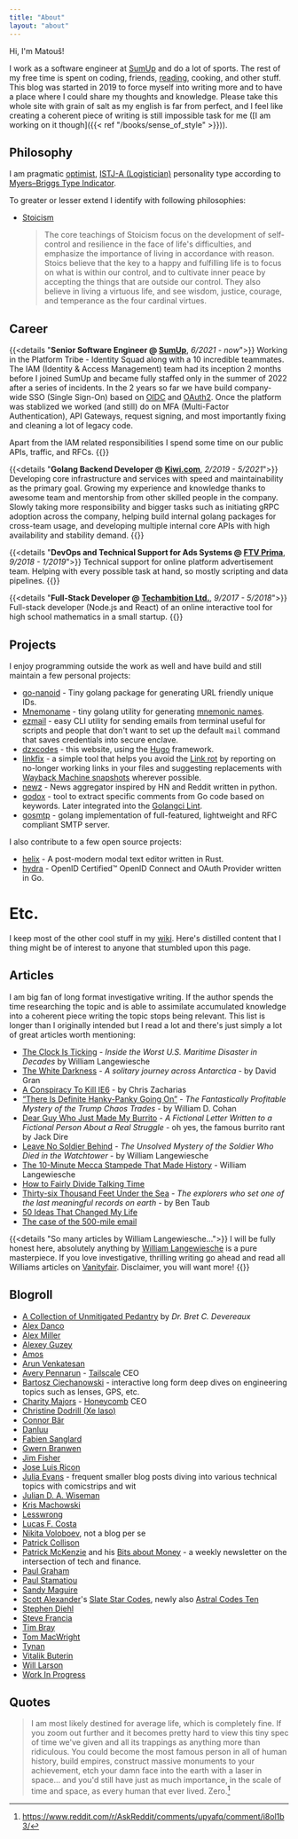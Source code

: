 ```yaml
---
title: "About"
layout: "about"
---
```


Hi, I'm Matouš!

I work as a software engineer at [SumUp](https://sumup.com/) and do a lot of sports.
The rest of my free time is spent on coding, friends, [reading](/books), cooking, and other stuff.
This blog was started in 2019 to force myself into writing more and to have a place where I could share my
thoughts and knowledge. Please take this whole site with grain of salt as my english is far from perfect,
and I feel like creating a coherent piece of writing is still impossible task for me
([I am working on it though]({{< ref "/books/sense_of_style" >}})).

## Philosophy

I am pragmatic [optimist](https://en.wikipedia.org/wiki/Optimism), [ISTJ-A (Logistician)](https://www.16personalities.com/profiles/b62d4560c6e86)
personality type according to [Myers–Briggs Type Indicator](https://en.wikipedia.org/wiki/Myers%E2%80%93Briggs_Type_Indicator).

To greater or lesser extend I identify with following philosophies:

- [Stoicism](https://en.wikipedia.org/wiki/Stoicism)

  > The core teachings of Stoicism focus on the development of self-control and resilience in the face of life's
  > difficulties, and emphasize the importance of living in accordance with reason. Stoics believe that the key to a happy
  > and fulfilling life is to focus on what is within our control, and to cultivate inner peace by accepting the things that
  > are outside our control. They also believe in living a virtuous life, and see wisdom, justice, courage, and temperance
  > as the four cardinal virtues.

## Career

{{<details "**Senior Software Engineer @ [SumUp](https://sumup.com/)**, _6/2021_ - _now_">}}
Working in the Platform Tribe - Identity Squad along with a 10 incredible teammates.
The IAM (Identity & Access Management) team had its inception 2 months before I joined SumUp and became
fully staffed only in the summer of 2022 after a series of incidents. In the 2 years so far
we have build company-wide SSO (Single Sign-On) based on [OIDC](https://openid.net/connect/) and [OAuth2](https://oauth.net/2/).
Once the platform was stablized we worked (and still) do on MFA (Multi-Factor Authentication), API Gateways, request signing,
and most importantly fixing and cleaning a lot of legacy code.

Apart from the IAM related responsibilities I spend some time on our public APIs, traffic, and RFCs.
{{</details>}}

{{<details "**Golang Backend Developer @ [Kiwi.com](https://www.kiwi.com/)**, _2/2019 - 5/2021_">}}
Developing core infrastructure and services with speed and maintainability as the primary goal.
Growing my experience and knowledge thanks to awesome team and mentorship from other
skilled people in the company. Slowly taking more responsibility and bigger tasks such
as initiating gRPC adoption across the company, helping build internal golang packages
for cross-team usage, and developing multiple internal core APIs with high availability
and stability demand.
{{</details>}}

{{<details "**DevOps and Technical Support for Ads Systems @ [FTV Prima](https://www.iprima.cz/)**, _9/2018 - 1/2019_">}}
Technical support for online platform advertisement team. Helping with every possible task at hand, so mostly scripting and data pipelines.
{{</details>}}

{{<details "**Full-Stack Developer @ [Techambition Ltd.](https://en.techambition.com/)**, _9/2017 - 5/2018_">}}
Full-stack developer (Node.js and React) of an online interactive tool for high school mathematics in a small startup.
{{</details>}}

## Projects

I enjoy programming outside the work as well and have build and still maintain
a few personal projects:

* [go-nanoid](https://github.com/matoous/go-nanoid) -
  Tiny golang package for generating URL friendly unique IDs.
* [Mnemoname](https://github.com/matoous/mnemoname) -
  tiny golang utility for generating [mnemonic names](https://web.archive.org/web/20090918202746/http://tothink.com/mnemonic/wordlist.html).
* [ezmail](https://github.com/matoous/ezmail) -
  easy CLI utility for sending emails from terminal useful for scripts and people
  that don't want to set up the default `mail` command that saves credentials
  into secure enclave.
* [dzxcodes](https://github.com/matoous/dzxcodes) -
  this website, using the [Hugo](https://gohugo.io/) framework.
* [linkfix](https://github.com/matoous/linkfix) -
  a simple tool that helps you avoid the [Link rot](https://en.wikipedia.org/wiki/Link_rot)
  by reporting on no-longer working links in your files and suggesting replacements with
  [Wayback Machine snapshots](https://archive.org/web/) wherever possible.
* [newz](https://github.com/matoous/newz) - 
  News aggregator inspired by HN and Reddit written in python.
* [godox](https://github.com/matoous/godox) - 
  tool to extract specific comments from Go code based on keywords.
  Later integrated into the [Golangci Lint](https://github.com/golangci/golangci-lint). 
* [gosmtp](https://github.com/matoous/gosmtp) -
  golang implementation of full-featured, lightweight and RFC compliant SMTP server.

I also contribute to a few open source projects:

* [helix](https://github.com/helix-editor/helix) - A post-modern modal text editor written in Rust.
* [hydra](https://github.com/ory/hydra/) - OpenID Certified™ OpenID Connect and OAuth Provider written in Go.

# Etc.

I keep most of the other cool stuff in my [wiki](https://wiki.dzx.cz). Here's distilled content that I thing might be of interest to anyone that stumbled upon this page.

## Articles

I am big fan of long format investigative writing. If the author spends the time researching the topic and is able to assimilate accumulated knowledge
into a coherent piece writing the topic stops being relevant. This list is longer than I originally intended but I read a lot and there's just simply a lot of great
articles worth mentioning:

- [The Clock Is Ticking](https://www.vanityfair.com/news/2018/04/inside-el-faro-the-worst-us-maritime-disaster-in-decades) _- Inside the Worst U.S. Maritime Disaster in Decades_ by William Langewiesche
- [The White Darkness](https://www.newyorker.com/magazine/2018/02/12/the-white-darkness) _- A solitary journey across Antarctica_ - by David Gran
- [A Conspiracy To Kill IE6](https://blog.chriszacharias.com/a-conspiracy-to-kill-ie6) - by Chris Zacharias
- [“There Is Definite Hanky-Panky Going On”](https://www.vanityfair.com/news/2019/10/the-mystery-of-the-trump-chaos-trades) _- The Fantastically Profitable Mystery of the Trump Chaos Trades_ - by William D. Cohan
- [Dear Guy Who Just Made My Burrito](https://medium.com/@jackdire/dear-guy-who-just-made-my-burrito-fd08c0babb57) _- A Fictional Letter Written to a Fictional Person About a Real Struggle_ - oh yes, the famous burrito rant by Jack Dire
- [Leave No Soldier Behind](https://www.vanityfair.com/news/2019/01/the-unsolved-mystery-of-the-soldier-who-died-in-the-watchtower) _- The Unsolved Mystery of the Soldier Who Died in the Watchtower_ - by William Langewiesche
- [The 10-Minute Mecca Stampede That Made History](https://www.vanityfair.com/news/2018/01/the-mecca-stampede-that-made-history-hajj) - William Langewiesche
- [How to Fairly Divide Talking Time](https://mason.gmu.edu/~rhanson/equatalk.html)
- [Thirty-six Thousand Feet Under the Sea](https://www.newyorker.com/magazine/2020/05/18/thirty-six-thousand-feet-under-the-sea) _-  The explorers who set one of the last meaningful records on earth_ - by Ben Taub
- [50 Ideas That Changed My Life](https://www.perell.com/blog/50-ideas-that-changed-my-life)
- [The case of the 500-mile email](https://www.ibiblio.org/harris/500milemail.html)

{{<details "So many articles by William Langewiesche...">}}
I will be fully honest here, absolutely anything by
[William Langewiesche](https://en.wikipedia.org/wiki/William_Langewiesche) is a pure masterpiece.
If you love investigative, thrilling writing go ahead and read all Williams articles on
[Vanityfair](https://www.vanityfair.com/contributor/william-langewiesche). Disclaimer, you will want more!
{{</details>}}

## Blogroll

- [A Collection of Unmitigated Pedantry](https://acoup.blog) by _Dr. Bret C. Devereaux_
- [Alex Danco](https://alexdanco.com/)
- [Alex Miller](https://alex.miller.garden)
- [Alexey Guzey](https://guzey.com/)
- [Amos](https://fasterthanli.me)
- [Arun Venkatesan](https://www.arun.is)
- [Avery Pennarun](https://apenwarr.ca/) - [Tailscale](https://tailscale.com) CEO
- [Bartosz Ciechanowski](https://ciechanow.ski/archives/) - interactive long form deep dives on engineering topics such as lenses, GPS, etc.
- [Charity Majors](https://charity.wtf/) - [Honeycomb](https://www.honeycomb.io/) CEO
- [Christine Dodrill (Xe Iaso)](https://xeiaso.net/blog)
- [Connor Bär](https://connorbaer.com/)
- [Danluu](https://danluu.com/)
- [Fabien Sanglard](https://fabiensanglard.net/)
- [Gwern Branwen](https://www.gwern.net/index)
- [Jim Fisher](https://jameshfisher.com)
- [Jose Luis Ricon](https://nintil.com)
- [Julia Evans](https://jvns.ca) - frequent smaller blog posts diving into various technical topics with comicstrips and wit
- [Julian D. A. Wiseman](http://www.jdawiseman.com/index.html)
- [Kris Machowski](https://www.machow.ski/)
- [Lesswrong](https://www.lesswrong.com)
- [Lucas F. Costa](https://lucasfcosta.com)
- [Nikita Voloboev](https://nikiv.dev/), not a blog per se
- [Patrick Collison](https://patrickcollison.com)
- [Patrick McKenzie](https://www.kalzumeus.com/standing-invitation/) and his [Bits about Money](https://www.bitsaboutmoney.com) - a weekly newsletter on the intersection of tech and finance.
- [Paul Graham](http://paulgraham.com/articles.html)
- [Paul Stamatiou](https://paulstamatiou.com/)
- [Sandy Maguire](https://sandymaguire.me/blog/archives/)
- [Scott Alexander](https://en.wikipedia.org/wiki/Slate_Star_Codex)'s [Slate Star Codes](https://slatestarcodex.com), newly also [Astral Codes Ten](https://astralcodexten.substack.com)
- [Stephen Diehl](https://www.stephendiehl.com/blog.html)
- [Steve Francia](https://spf13.com/)
- [Tim Bray](https://www.tbray.org/ongoing/)
- [Tom MacWright](https://macwright.com/)
- [Tynan](https://tynan.com/)
- [Vitalik Buterin](https://vitalik.ca/)
- [Will Larson](https://lethain.com/)
- [Work In Progress](https://www.worksinprogress.co/)

## Quotes

> I am most likely destined for average life, which is completely fine.
  If you zoom out further and it becomes pretty hard to view this tiny spec of time we've given
  and all its trappings as anything more than ridiculous. You could become the most famous person in all of human history,
  build empires, construct massive monuments to your achievement, etch your damn face into the earth with a laser in space...
  and you'd still have just as much importance, in the scale of time and space, as every human that ever lived. Zero.[^average]

[^average]: https://www.reddit.com/r/AskReddit/comments/upyafq/comment/i8ol1b3/




